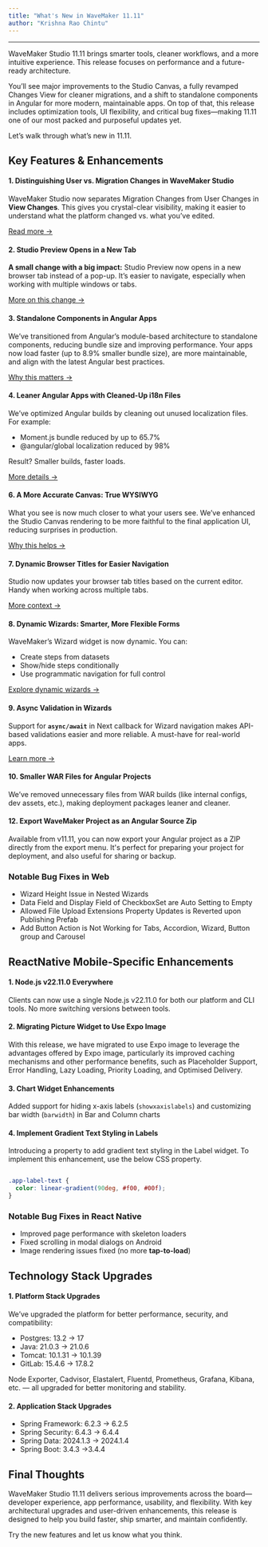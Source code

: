```yaml
---
title: "What's New in WaveMaker 11.11"
author: "Krishna Rao Chintu"
---
```

---

WaveMaker Studio 11.11 brings smarter tools, cleaner workflows, and a more intuitive experience. This release focuses on performance and a future-ready architecture.

You’ll see major improvements to the Studio Canvas, a fully revamped Changes View for cleaner migrations, and a shift to standalone components in Angular for more modern, maintainable apps. On top of that, this release includes optimization tools, UI flexibility, and critical bug fixes—making 11.11 one of our most packed and purposeful updates yet.

Let’s walk through what’s new in 11.11.

<!-- truncate -->

## Key Features & Enhancements

#### 1. Distinguishing User vs. Migration Changes in WaveMaker Studio

WaveMaker Studio now separates Migration Changes from User Changes in **View Changes**. This gives you crystal-clear visibility, making it easier to understand what the platform changed vs. what you’ve edited.

[Read more →](/learn/blog/2025/04/16/separation-of-userchanges-vs-migrationchanges)


#### 2. Studio Preview Opens in a New Tab

**A small change with a big impact:** Studio Preview now opens in a new browser tab instead of a pop-up. It’s easier to navigate, especially when working with multiple windows or tabs.

[More on this change →](/learn/blog/2025/04/16/preview-in-new-tab)

#### 3. Standalone Components in Angular Apps

We’ve transitioned from Angular’s module-based architecture to standalone components, reducing bundle size and improving performance. Your apps now load faster (up to 8.9% smaller bundle size), are more maintainable, and align with the latest Angular best practices.

[Why this matters →](/learn/blog/2025/04/16/migrating-to-standalone-components)

#### 4. Leaner Angular Apps with Cleaned-Up i18n Files

We’ve optimized Angular builds by cleaning out unused localization files. For example:
- Moment.js bundle reduced by up to 65.7%
- @angular/global localization reduced by 98%

Result? Smaller builds, faster loads.

[More details →](/learn/blog/2025/04/16/reduced-bundle-size-cleanup-i18n-files)

#### 6. A More Accurate Canvas: True WYSIWYG

What you see is now much closer to what your users see. We’ve enhanced the Studio Canvas rendering to be more faithful to the final application UI, reducing surprises in production.

[Why this helps →](/learn/blog/2025/04/16/canvas-visual-enhancement)

#### 7. Dynamic Browser Titles for Easier Navigation

Studio now updates your browser tab titles based on the current editor. Handy when working across multiple tabs.

[More context →](/learn/blog/2025/04/21/dynamic-browser-title)

#### 8. Dynamic Wizards: Smarter, More Flexible Forms

WaveMaker’s Wizard widget is now dynamic. You can:

- Create steps from datasets
- Show/hide steps conditionally
- Use programmatic navigation for full control

[Explore dynamic wizards →](/learn/blog/2025/04/21/dynamic-wizard)

#### 9. Async Validation in Wizards

Support for **`async/await`** in Next callback for Wizard navigation makes API-based validations easier and more reliable. A must-have for real-world apps.

[Learn more →](/learn/blog/2025/04/21/async-validation-in-wizard)

#### 10. Smaller WAR Files for Angular Projects

We’ve removed unnecessary files from WAR builds (like internal configs, dev assets, etc.), making deployment packages leaner and cleaner.

#### 12. Export WaveMaker Project as an Angular Source Zip

Available from v11.11, you can now export your Angular project as a ZIP directly from the export menu. It's perfect for preparing your project for deployment, and also useful for sharing or backup.

### Notable Bug Fixes in  Web

- Wizard Height Issue in Nested Wizards
- Data Field and Display Field of CheckboxSet are Auto Setting to Empty
- Allowed File Upload Extensions Property Updates is Reverted upon Publishing Prefab
- Add Button Action is Not Working for Tabs, Accordion, Wizard, Button group and Carousel

## ReactNative Mobile-Specific Enhancements

#### 1. Node.js v22.11.0 Everywhere

Clients can now use a single Node.js v22.11.0 for both our platform and CLI tools. 
No more switching versions between tools. 

#### 2. Migrating Picture Widget to Use Expo Image

With this release, we have migrated to use Expo image to leverage the advantages offered by Expo image, particularly its improved caching mechanisms and other performance benefits, such as Placeholder Support, Error Handling, Lazy Loading, Priority Loading, and Optimised Delivery.

#### 3. Chart Widget Enhancements

Added support for hiding x-axis labels (`showxaxislabels`) and customizing bar width (`barwidth`) in Bar and Column charts

#### 4. Implement Gradient Text Styling in Labels

Introducing a property to add gradient text styling in the Label widget. To implement this enhancement, use the below CSS property.

```css

.app-label-text {    
  color: linear-gradient(90deg, #f00, #00f);
}

```

### Notable Bug Fixes in React Native

- Improved page performance with skeleton loaders
- Fixed scrolling in modal dialogs on Android
- Image rendering issues fixed (no more **tap-to-load**)

## Technology Stack Upgrades

#### 1. Platform Stack Upgrades

We’ve upgraded the platform for better performance, security, and compatibility:

- Postgres: 13.2 → 17
- Java: 21.0.3 → 21.0.6
- Tomcat: 10.1.31 → 10.1.39
- GitLab: 15.4.6 → 17.8.2

Node Exporter, Cadvisor, Elastalert, Fluentd, Prometheus, Grafana, Kibana, etc. — all upgraded for better monitoring and stability.

#### 2. Application Stack Upgrades

- Spring Framework:  6.2.3 → 6.2.5  
- Spring Security:  6.4.3 → 6.4.4  
- Spring Data:  2024.1.3 → 2024.1.4  
- Spring Boot:  3.4.3 →3.4.4  


## Final Thoughts

WaveMaker Studio 11.11 delivers serious improvements across the board—developer experience, app performance, usability, and flexibility. With key architectural upgrades and user-driven enhancements, this release is designed to help you build faster, ship smarter, and maintain confidently.

Try the new features and let us know what you think.